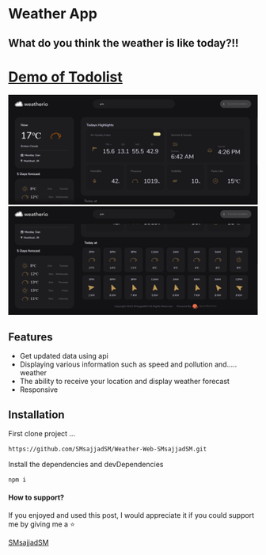 
# Weather App
## What do you think the weather is like today?!!


[Demo of Todolist](https://smsajjadsm.github.io/Weather-Web-SMsajjadSM/)
===
![plot](./IMG/1.png)
![plot](./IMG/2.png)





## Features

- Get updated data using api
- Displaying various information such as speed and pollution and..... weather
- The ability to receive your location and display weather forecast
- Responsive





## Installation


First clone project ...

```sh
https://github.com/SMsajjadSM/Weather-Web-SMsajjadSM.git
```

Install the dependencies and devDependencies

```sh
npm i
```


#### How to support?
 If you enjoyed and used this post,
I would appreciate it if you could
support me by giving me a ⭐

[SMsajjadSM](https://github.com/SMsajjadSM/Weather-Web-SMsajjadSM)
